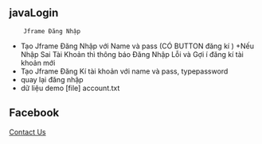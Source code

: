 ## javaLogin
        Jframe Đăng Nhập
+ Tạo Jframe Đăng Nhập với Name và pass (CÓ BUTTON đăng kí )
+Nếu Nhập Sai Tài Khoản thì thông báo Đăng Nhập Lỗi và Gợi í đăng kí tài khoản mới
+ Tạo Jframe Đăng Kí tài khoản với name và pass, typepassword 
+ quay lại đăng nhập 
+ dữ liệu demo [file] account.txt
## Facebook
[Contact Us](https://choosealicense.com/licenses/mit/)
